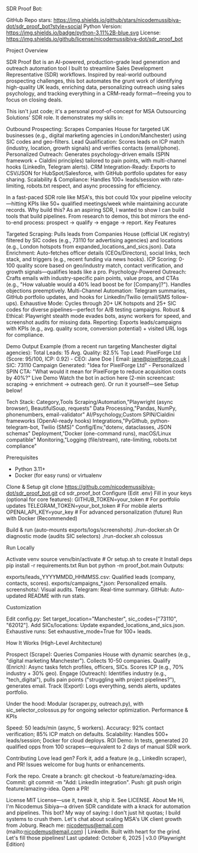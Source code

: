 SDR Proof Bot: 

GitHub Repo stars: https://img.shields.io/github/stars/nicodemussibiya-dot/sdr_proof_bot?style=social
Python Version: https://img.shields.io/badge/python-3.11%2B-blue.svg
License: https://img.shields.io/github/license/nicodemussibiya-dot/sdr_proof_bot

Project Overview

SDR Proof Bot is an AI-powered, production-grade lead generation and outreach automation tool I built to streamline Sales Development Representative (SDR) workflows. Inspired by real-world outbound prospecting challenges, this bot automates the grunt work of identifying high-quality UK leads, enriching data, personalizing outreach using sales psychology, and tracking everything in a CRM-ready format—freeing you to focus on closing deals.

This isn't just code; it's a personal proof-of-concept for MSA Outsourcing Solutions' SDR role. It demonstrates my skills in:

Outbound Prospecting: Scrapes Companies House for targeted UK businesses (e.g., digital marketing agencies in London/Manchester) using SIC codes and geo-filters.
Lead Qualification: Scores leads on ICP match (industry, location, growth signals) and verifies contacts (email/phone).
Personalized Outreach: Generates psychology-driven emails (SPIN framework + Cialdini principles) tailored to pain points, with multi-channel hooks (LinkedIn, Telegram alerts).
CRM Integration-Ready: Exports to CSV/JSON for HubSpot/Salesforce, with GitHub portfolio updates for easy sharing.
Scalability & Compliance: Handles 100+ leads/session with rate-limiting, robots.txt respect, and async processing for efficiency.

In a fast-paced SDR role like MSA's, this bot could 10x your pipeline velocity—hitting KPIs like 50+ qualified meetings/week while maintaining accurate records.
Why build this? As an aspiring SDR, I wanted to show I can build tools that build pipelines. From research to demos, this bot mirrors the end-to-end process: prospect → qualify → engage → report.
Key Features

Targeted Scraping: Pulls leads from Companies House (official UK registry) filtered by SIC codes (e.g., 73110 for advertising agencies) and locations (e.g., London hotspots from expanded_locations_and_sics.json).
Data Enrichment: Auto-fetches officer details (CEOs/Directors), social links, tech stack, and triggers (e.g., recent funding via news hooks).
ICP Scoring: 0-100 quality score based on geo/industry match, contact verification, and growth signals—qualifies leads like a pro.
Psychology-Powered Outreach: Crafts emails with industry-specific pain points, value props, and CTAs (e.g., "How valuable would a 40% lead boost be for [Company]?"). Handles objections preemptively.
Multi-Channel Automation: Telegram summaries, GitHub portfolio updates, and hooks for LinkedIn/Twilio (email/SMS follow-ups).
Exhaustive Mode: Cycles through 20+ UK hotspots and 25+ SIC codes for diverse pipelines—perfect for A/B testing campaigns.
Robust & Ethical: Playwright stealth mode evades bots, async workers for speed, and screenshot audits for missing data.
Reporting: Exports leads/campaigns with KPIs (e.g., avg. quality score, conversion potential) + visited URL logs for compliance.

Demo Output Example (from a recent run targeting Manchester digital agencies):
Total Leads: 15
Avg. Quality: 82.5%
Top Lead: PixelForge Ltd (Score: 95/100, ICP: 0.92) - CEO: Jane Doe | Email: jane@pixelforge.co.uk | SIC: 73110
Campaign Generated: "Idea for PixelForge Ltd" - Personalized SPIN CTA: "What would it mean for PixelForge to reduce acquisition costs by 40%?"
Live Demo
Watch the bot in action here (2-min screencast: scraping → enrichment → outreach gen).
Or run it yourself—see Setup below!

Tech Stack:
Category,Tools
Scraping/Automation,"Playwright (async browser), BeautifulSoup, requests"
Data Processing,"Pandas, NumPy, phonenumbers, email-validator"
AI/Psychology,Custom SPIN/Cialdini frameworks (OpenAI-ready hooks)
Integrations,"PyGithub, python-telegram-bot, Twilio (SMS)"
Config/Env,"dotenv, dataclasses, JSON schemas"
Deployment,"Docker (one-command runs), macOS/Linux compatible"
Monitoring,"Logging (file/stream), rate-limiting, robots.txt compliance"

Prerequisites
- Python 3.11+
- Docker (for easy runs) or virtualenv


Clone & Setup
git clone https://github.com/nicodemussibiya-dot/sdr_proof_bot.git
cd sdr_proof_bot
Configure (Edit .env)
Fill in your keys (optional for core features):
GITHUB_TOKEN=your_token  # For portfolio updates
TELEGRAM_TOKEN=your_bot_token  # For mobile alerts
OPENAI_API_KEY=your_key  # For advanced personalization (future)
Run with Docker (Recommended)

Build & run (auto-mounts exports/logs/screenshots)
./run-docker.sh
Or diagnostic mode (audits SIC selectors)
./run-docker.sh colossus

Run Locally

Activate venv
source venv/bin/activate  # Or setup.sh to create it
Install deps
pip install -r requirements.txt
Run bot
python -m proof_bot.main
Outputs:

exports/leads_YYYYMMDD_HHMMSS.csv: Qualified leads (company, contacts, scores).
exports/campaigns_*.json: Personalized emails.
screenshots/: Visual audits.
Telegram: Real-time summary.
GitHub: Auto-updated README with run stats.

Customization

Edit config.py: Set target_location="Manchester", sic_codes=["73110", "62012"].
Add SICs/locations: Update expanded_locations_and_sics.json.
Exhaustive runs: Set exhaustive_mode=True for 100+ leads.

How It Works (High-Level Architecture)

Prospect (Scrape): Queries Companies House with dynamic searches (e.g., "digital marketing Manchester"). Collects 10-50 companies.
Qualify (Enrich): Async tasks fetch profiles, officers, SICs. Scores ICP (e.g., 70% industry + 30% geo).
Engage (Outreach): Identifies industry (e.g., "tech_digital"), pulls pain points ("struggling with project pipelines?"), generates email.
Track (Export): Logs everything, sends alerts, updates portfolio.

Under the hood: Modular (scraper.py, outreach.py), with sic_selector_colossus.py for ongoing selector optimization.
Performance & KPIs

Speed: 50 leads/min (async, 5 workers).
Accuracy: 92% contact verification; 85% ICP match on defaults.
Scalability: Handles 500+ leads/session; Docker for cloud deploys.
ROI Demo: In tests, generated 20 qualified opps from 100 scrapes—equivalent to 2 days of manual SDR work.

Contributing
Love lead gen? Fork it, add a feature (e.g., LinkedIn scraper), and PR! Issues welcome for bug hunts or enhancements.

Fork the repo.
Create a branch: git checkout -b feature/amazing-idea.
Commit: git commit -m "Add: LinkedIn integration".
Push: git push origin feature/amazing-idea.
Open a PR!

License
MIT License—use it, tweak it, ship it. See LICENSE.
About Me
Hi, I'm Nicodemus Sibiya—a driven SDR candidate with a knack for automation and pipelines. This bot? My way of saying: I don't just hit quotas; I build systems to crush them. Let's chat about scaling MSA's UK client growth from Joburg. Reach me: nicodemus@email.com (mailto:nicodemus@email.com) | LinkedIn.
Built with heart for the grind. Let's fill those pipelines!
Last updated: October 6, 2025 | v3.0 (Playwright Edition)
